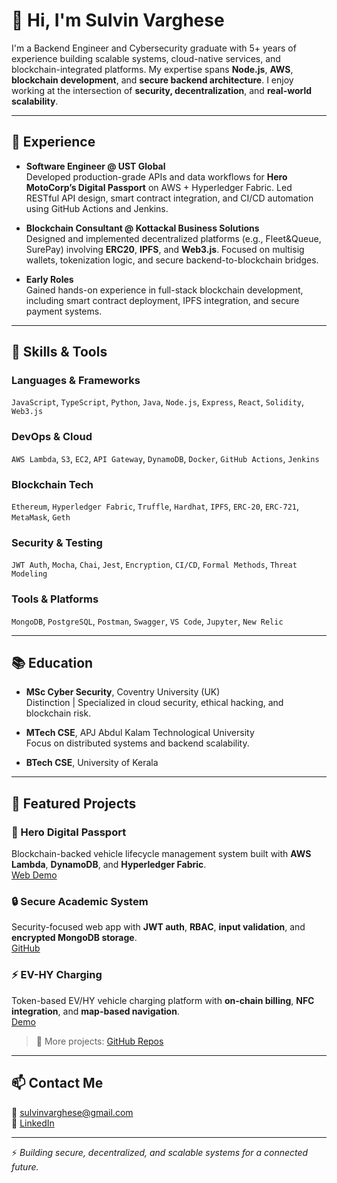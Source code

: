 # 👋 Hi, I'm Sulvin Varghese

I'm a Backend Engineer and Cybersecurity graduate with 5+ years of experience building scalable systems, cloud-native services, and blockchain-integrated platforms. My expertise spans **Node.js**, **AWS**, **blockchain development**, and **secure backend architecture**. I enjoy working at the intersection of **security, decentralization**, and **real-world scalability**.

---

## 💼 Experience

- **Software Engineer @ UST Global**  
  Developed production-grade APIs and data workflows for **Hero MotoCorp’s Digital Passport** on AWS + Hyperledger Fabric. Led RESTful API design, smart contract integration, and CI/CD automation using GitHub Actions and Jenkins.

- **Blockchain Consultant @ Kottackal Business Solutions**  
  Designed and implemented decentralized platforms (e.g., Fleet&Queue, SurePay) involving **ERC20**, **IPFS**, and **Web3.js**. Focused on multisig wallets, tokenization logic, and secure backend-to-blockchain bridges.

- **Early Roles**  
  Gained hands-on experience in full-stack blockchain development, including smart contract deployment, IPFS integration, and secure payment systems.

---

## 🧠 Skills & Tools

### Languages & Frameworks
`JavaScript`, `TypeScript`, `Python`, `Java`, `Node.js`, `Express`, `React`, `Solidity`, `Web3.js`

### DevOps & Cloud
`AWS Lambda`, `S3`, `EC2`, `API Gateway`, `DynamoDB`, `Docker`, `GitHub Actions`, `Jenkins`

### Blockchain Tech
`Ethereum`, `Hyperledger Fabric`, `Truffle`, `Hardhat`, `IPFS`, `ERC-20`, `ERC-721`, `MetaMask`, `Geth`

### Security & Testing
`JWT Auth`, `Mocha`, `Chai`, `Jest`, `Encryption`, `CI/CD`, `Formal Methods`, `Threat Modeling`

### Tools & Platforms
`MongoDB`, `PostgreSQL`, `Postman`, `Swagger`, `VS Code`, `Jupyter`, `New Relic`

---

## 📚 Education

- **MSc Cyber Security**, Coventry University (UK)  
  Distinction | Specialized in cloud security, ethical hacking, and blockchain risk.

- **MTech CSE**, APJ Abdul Kalam Technological University  
  Focus on distributed systems and backend scalability.

- **BTech CSE**, University of Kerala

---

## 🚀 Featured Projects

### 🔗 Hero Digital Passport  
Blockchain-backed vehicle lifecycle management system built with **AWS Lambda**, **DynamoDB**, and **Hyperledger Fabric**.  
[Web Demo](http://hdp-frontend-dev.s3-website-ap-southeast-1.amazonaws.com/login)

### 🔒 Secure Academic System  
Security-focused web app with **JWT auth**, **RBAC**, **input validation**, and **encrypted MongoDB storage**.  
[GitHub](https://github.com/sulvinvarghese/securedesign)

### ⚡ EV-HY Charging  
Token-based EV/HY vehicle charging platform with **on-chain billing**, **NFC integration**, and **map-based navigation**.  
[Demo](https://vimeo.com/1091671991/91a565dc46)

> 📁 More projects: [GitHub Repos](https://github.com/sulvinvarghese?tab=repositories)

---

## 📫 Contact Me

📧 [sulvinvarghese@gmail.com](mailto:sulvinvarghese@gmail.com)  
🔗 [LinkedIn](https://www.linkedin.com/in/sulvin-varghese-132050164/)

---

⚡ *Building secure, decentralized, and scalable systems for a connected future.*

